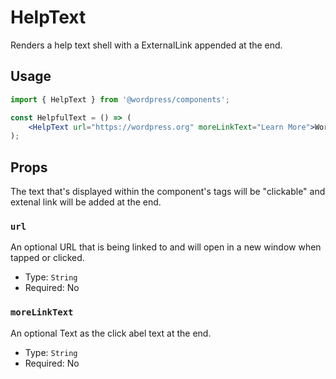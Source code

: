 # HelpText

Renders a help text shell with a ExternalLink appended at the end.

## Usage

```jsx
import { HelpText } from '@wordpress/components';

const HelpfulText = () => (
	<HelpText url="https://wordpress.org" moreLinkText="Learn More">WordPress is an easy to use publishing tool</HelpText>
);
```

## Props

The text that's displayed within the component's tags will be "clickable" and extenal link will be added at the end.

### `url`

An optional URL that is being linked to and will open in a new window when tapped or clicked.

-   Type: `String`
-   Required: No

### `moreLinkText` 

An optional Text as the click abel text at the end.

-   Type: `String`
-   Required: No
